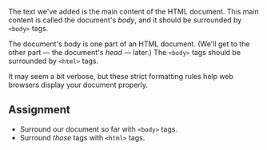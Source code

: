 The text we've added is the main content of the HTML document. This main content is called the document's *body*, and it should be surrounded by `<body>` tags.

The document's body is one part of an HTML document. (We'll get to the other part — the document's *head* — later.)  The `<body>` tags should be surrounded by `<html>` tags.

It may seem a bit verbose, but these strict formatting rules help web browsers display your document properly.

## Assignment

- Surround our document so far with `<body>` tags.
- Surround *those* tags with `<html>` tags.